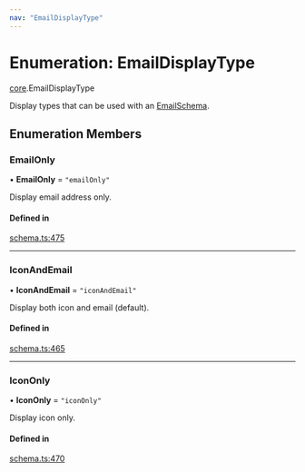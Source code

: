 ```yaml
---
nav: "EmailDisplayType"
---
```

# Enumeration: EmailDisplayType

[core](../modules/core.md).EmailDisplayType

Display types that can be used with an [EmailSchema](../interfaces/core.EmailSchema.md).

## Enumeration Members

### EmailOnly

• **EmailOnly** = ``"emailOnly"``

Display email address only.

#### Defined in

[schema.ts:475](https://github.com/coda/packs-sdk/blob/main/schema.ts#L475)

___

### IconAndEmail

• **IconAndEmail** = ``"iconAndEmail"``

Display both icon and email (default).

#### Defined in

[schema.ts:465](https://github.com/coda/packs-sdk/blob/main/schema.ts#L465)

___

### IconOnly

• **IconOnly** = ``"iconOnly"``

Display icon only.

#### Defined in

[schema.ts:470](https://github.com/coda/packs-sdk/blob/main/schema.ts#L470)
